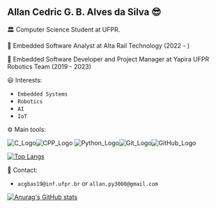 ## Allan Cedric G. B. Alves da Silva :sunglasses:

:classical_building: Computer Science Student at UFPR.

:train2: Embedded Software Analyst at Alta Rail Technology (2022 - )

:honeybee: Embedded Software Developer and Project Manager at Yapira UFPR Robotics Team (2019 - 2023)

:smiley: Interests:

* `Embedded Systems`
* `Robotics`
* `AI`
* `IoT`
 
:gear: Main tools:

![C_Logo](https://img.icons8.com/color/48/000000/c-programming.png)![CPP_Logo](https://img.icons8.com/color/48/000000/c-plus-plus-logo.png)
![Python_Logo](https://img.icons8.com/color/48/000000/python.png)![Git_Logo](https://img.icons8.com/color/48/000000/git.png)![GitHub_Logo](https://img.icons8.com/material-outlined/48/000000/github.png)

[![Top Langs](https://github-readme-stats.vercel.app/api/top-langs/?username=allan-cedric&layout=compact)](https://github.com/anuraghazra/github-readme-stats)

:speech_balloon: Contact:

* `acgbas19@inf.ufpr.br` or `allan.py3000@gmail.com`

[![Anurag's GitHub stats](https://github-readme-stats.vercel.app/api?username=allan-cedric)](https://github.com/anuraghazra/github-readme-stats)
